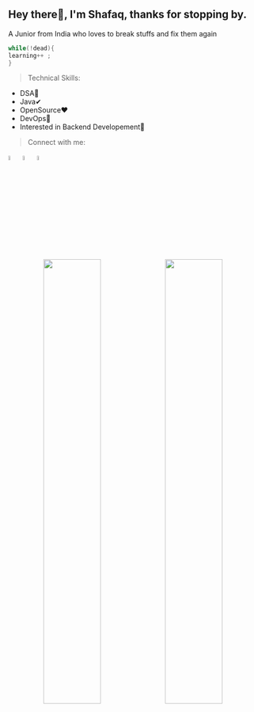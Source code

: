 ## Hey there👋, I'm Shafaq, thanks for stopping by.
A Junior from India who loves to break stuffs and fix them again
```c
while(!dead){
learning++ ;
}
```

> Technical Skills:
- DSA🤔
- Java✔
- OpenSource❤
- DevOps🎯
- Interested in Backend Developement🛒



> Connect with me:

  [<img width="5%" src="https://help.twitter.com/content/dam/help-twitter/brand/logo.png" alt="twitter">](https://twitter.com/shafaq_israil)
  [<img width="5%" src="https://icons-for-free.com/iconfiles/png/512/linkedin+logo+logo+website+icon-1320190502911715717.png" alt="LinkedIn">](https://www.linkedin.com/in/mohammad-shafaq-israil-b02b9b1ba/)
  [<img width="5%" src="https://www.shareicon.net/data/512x512/2015/09/23/106011_logo_512x512.png" alt="facebook">](https://www.facebook.com/shafaq.israil)
  
 



<p align="center">
  <img width="48%" src="https://github-readme-stats.vercel.app/api?username=shafaq-here&show_icons=true&theme=tokyonight" />
  <img width="48%" src="https://github-readme-streak-stats.herokuapp.com/?user=shafaq-here&theme=tokyonight" />
</p>  






<!--
**shafaq-here/shafaq-here** is a ✨ _special_ ✨ repository because its `README.md` (this file) appears on your GitHub profile.

Here are some ideas to get you started:

- 🔭 I’m currently working on ...
- 🌱 I’m currently learning ...
- 👯 I’m looking to collaborate on ...
- 🤔 I’m looking for help with ...
- 💬 Ask me about ...
- 📫 How to reach me: ...
- 😄 Pronouns: ...
- ⚡ Fun fact: ...
-->
